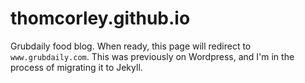 # thomcorley.github.io

Grubdaily food blog. When ready, this page will redirect to `www.grubdaily.com`. This was previously on Wordpress, and I'm in the process of migrating it to Jekyll.
